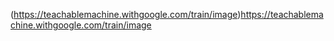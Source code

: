 (https://teachablemachine.withgoogle.com/train/image)https://teachablemachine.withgoogle.com/train/image

